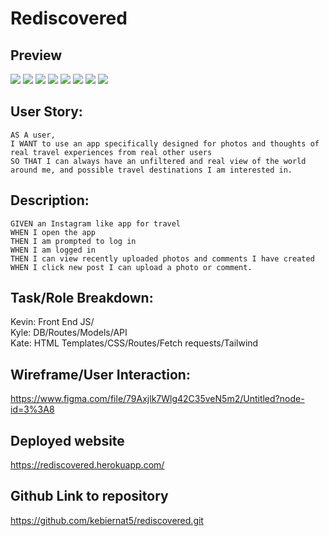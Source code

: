 # Rediscovered 

## Preview
<img src="https://drive.google.com/file/d/1IepHrdHS_TZxe8ZhvdHVOnl58_fY0WRN/view?usp=sharing">
<img src="https://drive.google.com/file/d/17ESwHd-i0h8cLJv189uLnl49NSbnS-h5/view?usp=sharing">
<img src="https://drive.google.com/file/d/1w43W9FokGvjhGZi2sgF15nHhrjZlRzUW/view?usp=sharing">
<img src="https://drive.google.com/file/d/1a4IcW0qW3rgReUcfVOkvQGcUQWmQ5Kft/view?usp=sharing">
<img src="https://drive.google.com/file/d/128300NqEJBzMUEFdXl38lqF9XJWJco_a/view?usp=sharing">
<img src="https://drive.google.com/file/d/1PNt5V_KOGWF_-9f_V3_RhPEaFyDKbi2U/view?usp=sharing">
<img src="https://drive.google.com/file/d/1fcYaWRwK0v9AC5eOrKQqV52WXpC20kNt/view?usp=sharing">
<img src="https://drive.google.com/file/d/179tgn7pUGLNgEx8bIO1GoyQYYldGSg70/view?usp=sharing">

## User Story: 
```
AS A user,
I WANT to use an app specifically designed for photos and thoughts of real travel experiences from real other users  
SO THAT I can always have an unfiltered and real view of the world around me, and possible travel destinations I am interested in.
```
## Description: 

```
GIVEN an Instagram like app for travel 
WHEN I open the app
THEN I am prompted to log in
WHEN I am logged in
THEN I can view recently uploaded photos and comments I have created 
WHEN I click new post I can upload a photo or comment.
```

## Task/Role Breakdown:

Kevin: Front End JS/<br>
Kyle: DB/Routes/Models/API<br>
Kate: HTML Templates/CSS/Routes/Fetch requests/Tailwind<br>

## Wireframe/User Interaction:

https://www.figma.com/file/79Axjlk7Wlg42C35veN5m2/Untitled?node-id=3%3A8

## Deployed website
https://rediscovered.herokuapp.com/

## Github Link to repository
https://github.com/kebiernat5/rediscovered.git


